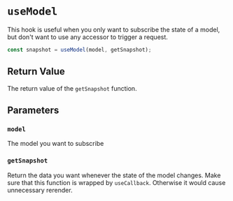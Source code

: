 # `useModel`

This hook is useful when you only want to subscribe the state of a model, but don't want to use any accessor to trigger a request.

```ts
const snapshot = useModel(model, getSnapshot);
```

## Return Value

The return value of the `getSnapshot` function.

## Parameters

### `model`

The model you want to subscribe

### `getSnapshot`

Return the data you want whenever the state of the model changes. Make sure that this function is wrapped by `useCallback`. Otherwise it would cause unnecessary rerender.
